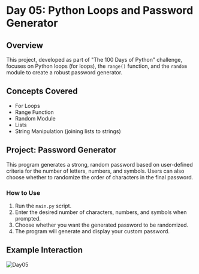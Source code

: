 # Day 05: Python Loops and Password Generator

## Overview
This project, developed as part of "The 100 Days of Python" challenge, focuses on Python loops (for loops), the `range()` function, and the `random` module to create a robust password generator.

## Concepts Covered
- For Loops
- Range Function
- Random Module
- Lists
- String Manipulation (joining lists to strings)

## Project: Password Generator
This program generates a strong, random password based on user-defined criteria for the number of letters, numbers, and symbols. Users can also choose whether to randomize the order of characters in the final password.

### How to Use
1. Run the `main.py` script.
2. Enter the desired number of characters, numbers, and symbols when prompted.
3. Choose whether you want the generated password to be randomized.
4. The program will generate and display your custom password.

## Example Interaction

![Day05](https://github.com/user-attachments/assets/09142fca-0d7b-4fbc-91ec-33d7fe8e9417)
